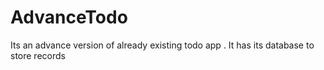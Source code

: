 # AdvanceTodo
Its an advance version of already existing todo app . It has its database to store records
